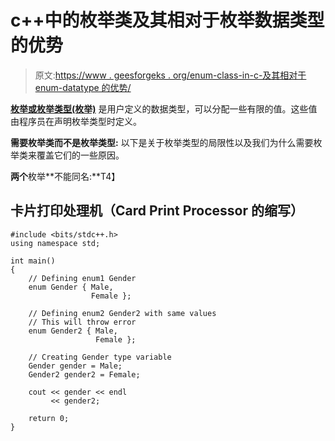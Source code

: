 # c++中的枚举类及其相对于枚举数据类型的优势

> 原文:[https://www . geesforgeks . org/enum-class-in-c-及其相对于 enum-datatype 的优势/](https://www.geeksforgeeks.org/enum-classes-in-c-and-their-advantage-over-enum-datatype/)

[**枚举或枚举类型(枚举)**](https://www.geeksforgeeks.org/enumerated-types-or-enums-in-c/) 是用户定义的数据类型，可以分配一些有限的值。这些值由程序员在声明枚举类型时定义。

**需要枚举类而不是枚举类型:**
以下是关于枚举类型的局限性以及我们为什么需要枚举类来覆盖它们的一些原因。

**两个**枚举**不能同名:**T4】

## 卡片打印处理机（Card Print Processor 的缩写）

```
#include <bits/stdc++.h>
using namespace std;

int main()
{
    // Defining enum1 Gender
    enum Gender { Male,
                  Female };

    // Defining enum2 Gender2 with same values
    // This will throw error
    enum Gender2 { Male,
                   Female };

    // Creating Gender type variable
    Gender gender = Male;
    Gender2 gender2 = Female;

    cout << gender << endl
         << gender2;

    return 0;
}
```